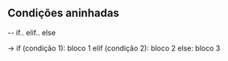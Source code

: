 ## Condições aninhadas

-- if.. elif.. else

-> if (condição 1):
    bloco 1
   elif (condição 2):
    bloco 2 
   else:
    bloco 3

